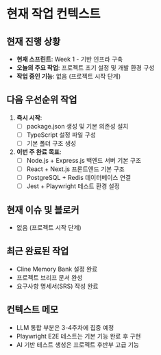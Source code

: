 # 현재 작업 컨텍스트

## 현재 진행 상황
- **현재 스프린트**: Week 1 - 기반 인프라 구축
- **오늘의 주요 작업**: 프로젝트 초기 설정 및 개발 환경 구성
- **작업 중인 기능**: 없음 (프로젝트 시작 단계)

## 다음 우선순위 작업
1. **즉시 시작**: 
   - [ ] package.json 생성 및 기본 의존성 설치
   - [ ] TypeScript 설정 파일 구성
   - [ ] 기본 폴더 구조 생성

2. **이번 주 완료 목표**:
   - [ ] Node.js + Express.js 백엔드 서버 기본 구조
   - [ ] React + Next.js 프론트엔드 기본 구조
   - [ ] PostgreSQL + Redis 데이터베이스 연결
   - [ ] Jest + Playwright 테스트 환경 설정

## 현재 이슈 및 블로커
- 없음 (프로젝트 시작 단계)

## 최근 완료된 작업
- Cline Memory Bank 설정 완료
- 프로젝트 브리프 문서 완성
- 요구사항 명세서(SRS) 작성 완료

## 컨텍스트 메모
- LLM 통합 부분은 3-4주차에 집중 예정
- Playwright E2E 테스트는 기본 기능 완료 후 구현
- AI 기반 테스트 생성은 프로젝트 후반부 고급 기능
